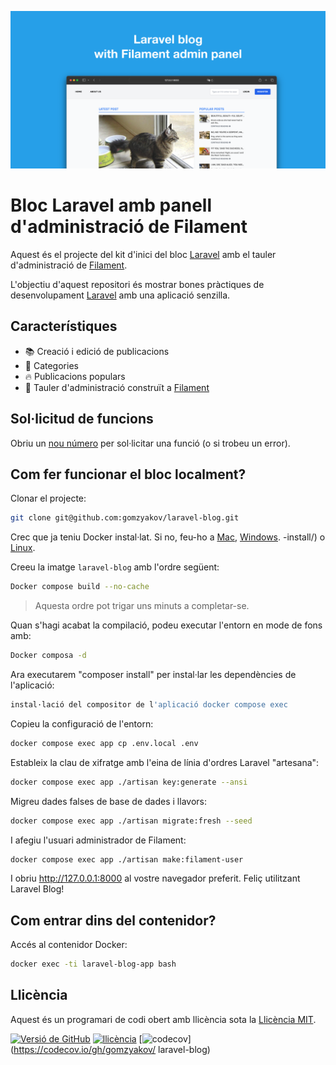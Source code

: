 ![Bloc de Laravel amb panell d'administració de Filament](../docs/social-preview-en.png)

# Bloc Laravel amb panell d'administració de Filament

Aquest és el projecte del kit d'inici del bloc [Laravel](https://laravel.com) amb el tauler d'administració de [Filament](https://filamentphp.com).

L'objectiu d'aquest repositori és mostrar bones pràctiques de desenvolupament [Laravel](https://laravel.com) amb una aplicació senzilla.

## Característiques

- 📚 Creació i edició de publicacions
- 🥑 Categories
- 🔥 Publicacions populars
- 🎉 Tauler d'administració construït a [Filament](https://filamentphp.com)

## Sol·licitud de funcions

Obriu un [nou número](https://github.com/gomzyakov/laravel-blog/issues/new) per sol·licitar una funció (o si trobeu un error).

## Com fer funcionar el bloc localment?

Clonar el projecte:

```bash
git clone git@github.com:gomzyakov/laravel-blog.git
```

Crec que ja teniu Docker instal·lat. Si no, feu-ho a [Mac](https://docs.docker.com/desktop/install/mac-install/), [Windows](https://docs.docker.com/desktop/install/windows). -install/) o [Linux](https://docs.docker.com/desktop/install/linux-install/).

Creeu la imatge `laravel-blog` amb l'ordre següent:

```bash
Docker compose build --no-cache
```

> Aquesta ordre pot trigar uns minuts a completar-se.

Quan s'hagi acabat la compilació, podeu executar l'entorn en mode de fons amb:

```bash
Docker composa -d
```

Ara executarem "composer install" per instal·lar les dependències de l'aplicació:

```bash
instal·lació del compositor de l'aplicació docker compose exec
```

Copieu la configuració de l'entorn:

```bash
docker compose exec app cp .env.local .env
```

Estableix la clau de xifratge amb l'eina de línia d'ordres Laravel "artesana":

```bash
docker compose exec app ./artisan key:generate --ansi
```

Migreu dades falses de base de dades i llavors:

```bash
docker compose exec app ./artisan migrate:fresh --seed
```

I afegiu l'usuari administrador de Filament:

```bash
docker compose exec app ./artisan make:filament-user
```

I obriu http://127.0.0.1:8000 al vostre navegador preferit. Feliç utilitzant Laravel Blog!

## Com entrar dins del contenidor?

Accés al contenidor Docker:

```bash
docker exec -ti laravel-blog-app bash
```

## Llicència

Aquest és un programari de codi obert amb llicència sota la [Llicència MIT](https://github.com/gomzyakov/php-code-style/blob/main/LICENSE).


[![Versió de GitHub](https://img.shields.io/github/release/gomzyakov/laravel-blog.svg)](https://github.com/gomzyakov/laravel-blog/releases/latest)
[![llicència](https://img.shields.io/badge/License-MIT-green.svg)](https://github.com/gomzyakov/laravel-blog/blob/development/LICENSE)
[![codecov](https://codecov.io/gh/gomzyakov/laravel-blog/branch/main/graph/badge.svg?token=4CYTVMVUYV)](https://codecov.io/gh/gomzyakov/ laravel-blog)

